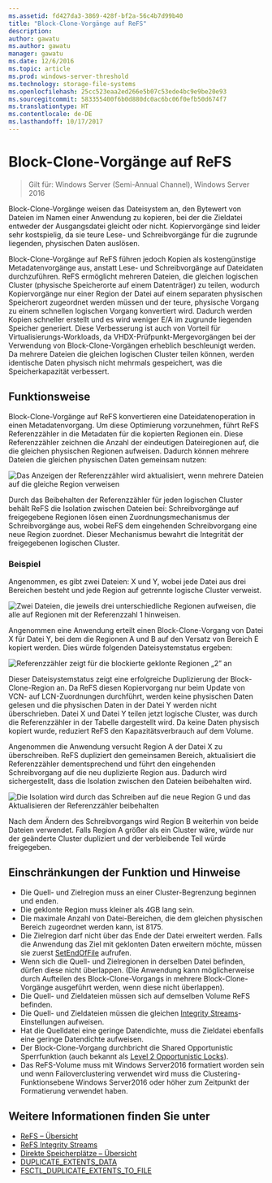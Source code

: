 ```yaml
---
ms.assetid: fd427da3-3869-428f-bf2a-56c4b7d99b40
title: "Block-Clone-Vorgänge auf ReFS"
description: 
author: gawatu
ms.author: gawatu
manager: gawatu
ms.date: 12/6/2016
ms.topic: article
ms.prod: windows-server-threshold
ms.technology: storage-file-systems
ms.openlocfilehash: 25cc523eaa2ed266e5b07c53ede4bc9e9be20e93
ms.sourcegitcommit: 583355400f6b0d880dc0ac6bc06f0efb50d674f7
ms.translationtype: HT
ms.contentlocale: de-DE
ms.lasthandoff: 10/17/2017
---
```

# <a name="block-cloning-on-refs"></a>Block-Clone-Vorgänge auf ReFS
>Gilt für: Windows Server (Semi-Annual Channel), Windows Server 2016

Block-Clone-Vorgänge weisen das Dateisystem an, den Bytewert von Dateien im Namen einer Anwendung zu kopieren, bei der die Zieldatei entweder der Ausgangsdatei gleicht oder nicht. Kopiervorgänge sind leider sehr kostspielig, da sie teure Lese- und Schreibvorgänge für die zugrunde liegenden, physischen Daten auslösen. 

Block-Clone-Vorgänge auf ReFS führen jedoch Kopien als kostengünstige Metadatenvorgänge aus, anstatt Lese- und Schreibvorgänge auf Dateidaten durchzuführen. ReFS ermöglicht mehreren Dateien, die gleichen logischen Cluster (physische Speicherorte auf einem Datenträger) zu teilen, wodurch Kopiervorgänge nur einer Region der Datei auf einem separaten physischen Speicherort zugeordnet werden müssen und der teure, physische Vorgang zu einem schnellen logischen Vorgang konvertiert wird. Dadurch werden Kopien schneller erstellt und es wird weniger E/A im zugrunde liegenden Speicher generiert. Diese Verbesserung ist auch von Vorteil für Virtualisierungs-Workloads, da VHDX-Prüfpunkt-Mergevorgängen bei der Verwendung von Block-Clone-Vorgängen erheblich beschleunigt werden. Da mehrere Dateien die gleichen logischen Cluster teilen können, werden identische Daten physisch nicht mehrmals gespeichert, was die Speicherkapazität verbessert. 
  
## <a name="how-it-works"></a>Funktionsweise 

Block-Clone-Vorgänge auf ReFS konvertieren eine Dateidatenoperation in einen Metadatenvorgang. Um diese Optimierung vorzunehmen, führt ReFS Referenzzähler in die Metadaten für die kopierten Regionen ein. Diese Referenzzähler zeichnen die Anzahl der eindeutigen Dateiregionen auf, die die gleichen physischen Regionen aufweisen. Dadurch können mehrere Dateien die gleichen physischen Daten gemeinsam nutzen:

![Das Anzeigen der Referenzzähler wird aktualisiert, wenn mehrere Dateien auf die gleiche Region verweisen](media/ref-count-example.gif)

Durch das Beibehalten der Referenzzähler für jeden logischen Cluster behält ReFS die Isolation zwischen Dateien bei: Schreibvorgänge auf freigegebene Regionen lösen einen Zuordnungsmechanismus der Schreibvorgänge aus, wobei ReFS dem eingehenden Schreibvorgang eine neue Region zuordnet. Dieser Mechanismus bewahrt die Integrität der freigegebenen logischen Cluster. 

### <a name="example"></a>Beispiel
Angenommen, es gibt zwei Dateien: X und Y, wobei jede Datei aus drei Bereichen besteht und jede Region auf getrennte logische Cluster verweist.

![Zwei Dateien, die jeweils drei unterschiedliche Regionen aufweisen, die alle auf Regionen mit der Referenzzahl 1 hinweisen.](media/block-clone-1.png)

Angenommen eine Anwendung erteilt einen Block-Clone-Vorgang von Datei X für Datei Y, bei dem die Regionen A und B auf den Versatz von Bereich E kopiert werden. Dies würde folgenden Dateisystemstatus ergeben:

![Referenzzähler zeigt für die blockierte geklonte Regionen „2” an](media/block-clone-2.png)

Dieser Dateisystemstatus zeigt eine erfolgreiche Duplizierung der Block-Clone-Region an. Da ReFS diesen Kopiervorgang nur beim Update von VCN- auf LCN-Zuordnungen durchführt, werden keine physischen Daten gelesen und die physischen Daten in der Datei Y werden nicht überschrieben. Datei X und Datei Y teilen jetzt logische Cluster, was durch die Referenzzähler in der Tabelle dargestellt wird. Da keine Daten physisch kopiert wurde, reduziert ReFS den Kapazitätsverbrauch auf dem Volume. 

Angenommen die Anwendung versucht Region A der Datei X zu überschreiben. ReFS dupliziert den gemeinsamen Bereich, aktualisiert die Referenzzähler dementsprechend und führt den eingehenden Schreibvorgang auf die neu duplizierte Region aus. Dadurch wird sichergestellt, dass die Isolation zwischen den Dateien beibehalten wird.   

![Die Isolation wird durch das Schreiben auf die neue Region G und das Aktualisieren der Referenzzähler beibehalten](media/block-clone-3.png)

Nach dem Ändern des Schreibvorgangs wird Region B weiterhin von beide Dateien verwendet. Falls Region A größer als ein Cluster wäre, würde nur der geänderte Cluster dupliziert und der verbleibende Teil würde freigegeben.


## <a name="functionality-restrictions-and-remarks"></a>Einschränkungen der Funktion und Hinweise
- Die Quell- und Zielregion muss an einer Cluster-Begrenzung beginnen und enden. 
- Die geklonte Region muss kleiner als 4GB lang sein. 
- Die maximale Anzahl von Datei-Bereichen, die dem gleichen physischen Bereich zugeordnet werden kann, ist 8175.
- Die Zielregion darf nicht über das Ende der Datei erweitert werden. Falls die Anwendung das Ziel mit geklonten Daten erweitern möchte, müssen sie zuerst [SetEndOfFile](https://msdn.microsoft.com/library/windows/desktop/aa365531(v=vs.85).aspx) aufrufen. 
- Wenn sich die Quell- und Zielregionen in derselben Datei befinden, dürfen diese nicht überlappen. (Die Anwendung kann möglicherweise durch Aufteilen des Block-Clone-Vorgangs in mehrere Block-Clone-Vorgänge ausgeführt werden, wenn diese nicht überlappen).
- Die Quell- und Zieldateien müssen sich auf demselben Volume ReFS befinden. 
- Die Quell- und Zieldateien müssen die gleichen [Integrity Streams](https://msdn.microsoft.com/library/windows/desktop/gg258117(v=vs.85).aspx)-Einstellungen aufweisen. 
- Hat die Quelldatei eine geringe Datendichte, muss die Zieldatei ebenfalls eine geringe Datendichte aufweisen. 
- Der Block-Clone-Vorgang durchbricht die Shared Opportunistic Sperrfunktion (auch bekannt als [Level 2 Opportunistic Locks](https://msdn.microsoft.com/library/windows/desktop/aa365713(v=vs.85).aspx)).
- Das ReFS-Volume muss mit Windows Server2016 formatiert worden sein und wenn Failoverclustering verwendet wird muss die Clustering-Funktionsebene Windows Server2016 oder höher zum Zeitpunkt der Formatierung verwendet haben. 

## <a name="see-also"></a>Weitere Informationen finden Sie unter

-   [ReFS – Übersicht](refs-overview.md)
-   [ReFS Integrity Streams](integrity-streams.md)
-   [Direkte Speicherplätze – Übersicht](../storage-spaces/storage-spaces-direct-overview.md)
-   [DUPLICATE_EXTENTS_DATA](https://msdn.microsoft.com/library/windows/desktop/mt590821(v=vs.85).aspx)
-   [FSCTL_DUPLICATE_EXTENTS_TO_FILE](https://msdn.microsoft.com/library/windows/desktop/mt590823(v=vs.85).aspx)
